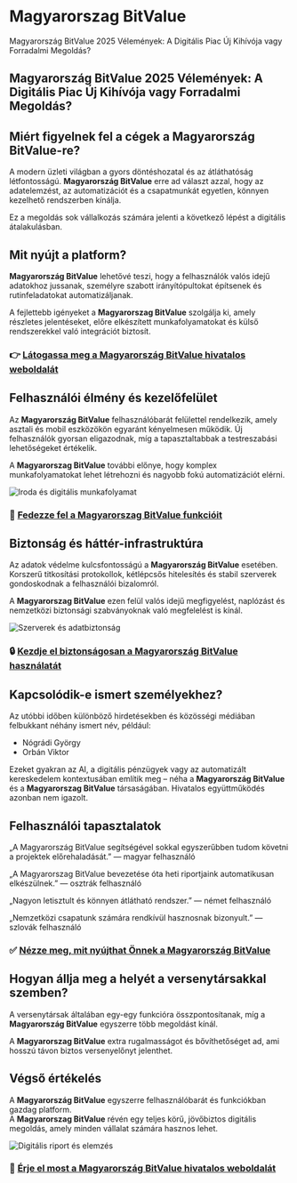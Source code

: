 # Magyarorszag BitValue
Magyarország BitValue 2025 Vélemények: A Digitális Piac Új Kihívója vagy Forradalmi Megoldás?
## Magyarország BitValue 2025 Vélemények: A Digitális Piac Új Kihívója vagy Forradalmi Megoldás?

## Miért figyelnek fel a cégek a Magyarország BitValue-re?
A modern üzleti világban a gyors döntéshozatal és az átláthatóság létfontosságú. **Magyarország BitValue** erre ad választ azzal, hogy az adatelemzést, az automatizációt és a csapatmunkát egyetlen, könnyen kezelhető rendszerben kínálja.  

Ez a megoldás sok vállalkozás számára jelenti a következő lépést a digitális átalakulásban.

## Mit nyújt a platform?
**Magyarország BitValue** lehetővé teszi, hogy a felhasználók valós idejű adatokhoz jussanak, személyre szabott irányítópultokat építsenek és rutinfeladatokat automatizáljanak.  

A fejlettebb igényeket a **Magyarorszag BitValue** szolgálja ki, amely részletes jelentéseket, előre elkészített munkafolyamatokat és külső rendszerekkel való integrációt biztosít.

### 👉 **[Látogassa meg a Magyarország BitValue hivatalos weboldalát](https://magyarorszag-bitvalue.com)**

## Felhasználói élmény és kezelőfelület
Az **Magyarország BitValue** felhasználóbarát felülettel rendelkezik, amely asztali és mobil eszközökön egyaránt kényelmesen működik. Új felhasználók gyorsan eligazodnak, míg a tapasztaltabbak a testreszabási lehetőségeket értékelik.  

A **Magyarorszag BitValue** további előnye, hogy komplex munkafolyamatokat lehet létrehozni és nagyobb fokú automatizációt elérni.

![Iroda és digitális munkafolyamat](https://itbusiness.hu/wp-content/uploads/2022/07/167771-30_1.jpg)

### 🔗 **[Fedezze fel a Magyarorszag BitValue funkcióit](https://magyarorszag-bitvalue.com)**

## Biztonság és háttér-infrastruktúra
Az adatok védelme kulcsfontosságú a **Magyarország BitValue** esetében. Korszerű titkosítási protokollok, kétlépcsős hitelesítés és stabil szerverek gondoskodnak a felhasználói bizalomról.  

A **Magyarorszag BitValue** ezen felül valós idejű megfigyelést, naplózást és nemzetközi biztonsági szabványoknak való megfelelést is kínál.

![Szerverek és adatbiztonság](https://pchomeszerviz.hu/wp-content/uploads/2023/06/cybersecurity-vietnam.jpg)

### 🔒 **[Kezdje el biztonságosan a Magyarország BitValue használatát](https://magyarorszag-bitvalue.com)**

## Kapcsolódik-e ismert személyekhez?
Az utóbbi időben különböző hirdetésekben és közösségi médiában felbukkant néhány ismert név, például:  

- Nógrádi György
- Orbán Viktor  

Ezeket gyakran az AI, a digitális pénzügyek vagy az automatizált kereskedelem kontextusában említik meg – néha a **Magyarország BitValue** és a **Magyarorszag BitValue** társaságában. Hivatalos együttműködés azonban nem igazolt.

## Felhasználói tapasztalatok
„A Magyarország BitValue segítségével sokkal egyszerűbben tudom követni a projektek előrehaladását.” — magyar felhasználó  

„A Magyarorszag BitValue bevezetése óta heti riportjaink automatikusan elkészülnek.” — osztrák felhasználó  

„Nagyon letisztult és könnyen átlátható rendszer.” — német felhasználó  

„Nemzetközi csapatunk számára rendkívül hasznosnak bizonyult.” — szlovák felhasználó  

### ✅ **[Nézze meg, mit nyújthat Önnek a Magyarország BitValue](https://magyarorszag-bitvalue.com)**

## Hogyan állja meg a helyét a versenytársakkal szemben?
A versenytársak általában egy-egy funkcióra összpontosítanak, míg a **Magyarország BitValue** egyszerre több megoldást kínál.  

A **Magyarorszag BitValue** extra rugalmasságot és bővíthetőséget ad, ami hosszú távon biztos versenyelőnyt jelenthet.

## Végső értékelés
A **Magyarország BitValue** egyszerre felhasználóbarát és funkciókban gazdag platform.  
A **Magyarorszag BitValue** révén egy teljes körű, jövőbiztos digitális megoldás, amely minden vállalat számára hasznos lehet.  

![Digitális riport és elemzés](https://hrmaster.hu/images/a-riport-keszitese-es-szerepe-a-hatekony-uzleti-donteshozatalban.jpg)

### 🚀 **[Érje el most a Magyarország BitValue hivatalos weboldalát](https://magyarorszag-bitvalue.com)**
